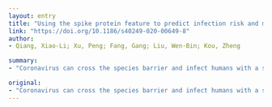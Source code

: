 ```yaml
---
layout: entry
title: "Using the spike protein feature to predict infection risk and monitor the evolutionary dynamic of coronavirus"
link: "https://doi.org/10.1186/s40249-020-00649-8"
author:
- Qiang, Xiao-Li; Xu, Peng; Fang, Gang; Liu, Wen-Bin; Kou, Zheng

summary:
- "Coronavirus can cross the species barrier and infect humans with a severe respiratory syndrome. SARS-CoV-2 with potential origin of bat is still circulating in China. A prediction model is proposed to evaluate the infection risk of non-human-origin coronavirus for early warning. In this study, a prediction model has been proposed. The prediction model will be used to evaluate infection risk."

original:
- "Coronavirus can cross the species barrier and infect humans with a severe respiratory syndrome. SARS-CoV-2 with potential origin of bat is still circulating in China. In this study, a prediction model is proposed to evaluate the infection risk of non-human-origin coronavirus for early warning."
---
```


